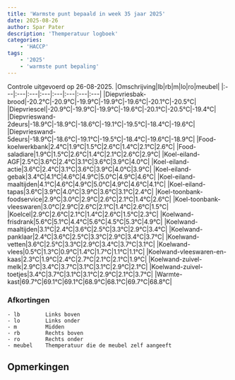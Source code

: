 ```yaml
---
title: 'Warmste punt bepaald in week 35 jaar 2025'
date: 2025-08-26
author: Spar Pater
description: 'Themperatuur logboek'
categories:
    - 'HACCP'
tags:
    - '2025'
    - 'warmste punt bepaling'
---
```

Controle uitgevoerd op 26-08-2025.
|Omschrijving|lb|rb|m|lo|ro|meubel|
|:---|:---|:---|:---|:---|:---|:---|:---|
|Diepvriesbak-brood|-20.2°C|-20.9°C|-19.9°C|-19.9°C|-19.6°C|-20.1°C|-20.5°C|
|Diepvriescel|-20.9°C|-19.9°C|-19.9°C|-19.6°C|-20.1°C|-20.5°C|-19.4°C|
|Diepvrieswand-2deurs|-18.9°C|-18.9°C|-18.6°C|-19.1°C|-19.5°C|-18.4°C|-19.6°C|
|Diepvrieswand-5deurs|-18.9°C|-18.6°C|-19.1°C|-19.5°C|-18.4°C|-19.6°C|-18.9°C|
|Food-koelwerkbank|2.4°C|1.9°C|1.5°C|2.6°C|1.4°C|2.1°C|2.6°C|
|Food-saladiare|1.9°C|1.5°C|2.6°C|1.4°C|2.1°C|2.6°C|2.9°C|
|Koel-eiland-AGF|2.5°C|3.6°C|2.4°C|3.1°C|3.6°C|3.9°C|4.0°C|
|Koel-eiland-actie|3.6°C|2.4°C|3.1°C|3.6°C|3.9°C|4.0°C|3.9°C|
|Koel-eiland-gebak|3.4°C|4.1°C|4.6°C|4.9°C|5.0°C|4.9°C|4.6°C|
|Koel-eiland-maaltijden|4.1°C|4.6°C|4.9°C|5.0°C|4.9°C|4.6°C|4.1°C|
|Koel-eiland-tapas|3.6°C|3.9°C|4.0°C|3.9°C|3.6°C|3.1°C|2.4°C|
|Koel-toonbank-foodservice|2.9°C|3.0°C|2.9°C|2.6°C|2.1°C|1.4°C|2.6°C|
|Koel-toonbank-vleeswaren|3.0°C|2.9°C|2.6°C|2.1°C|1.4°C|2.6°C|1.5°C|
|Koelcel|2.9°C|2.6°C|2.1°C|1.4°C|2.6°C|1.5°C|2.3°C|
|Koelwand-frisdrank|5.6°C|5.1°C|4.4°C|5.6°C|4.5°C|5.3°C|4.9°C|
|Koelwand-maaltijden|3.1°C|2.4°C|3.6°C|2.5°C|3.3°C|2.9°C|3.4°C|
|Koelwand-panklaar|2.4°C|3.6°C|2.5°C|3.3°C|2.9°C|3.4°C|3.7°C|
|Koelwand-vetten|3.6°C|2.5°C|3.3°C|2.9°C|3.4°C|3.7°C|3.1°C|
|Koelwand-vlees|0.5°C|1.3°C|0.9°C|1.4°C|1.7°C|1.1°C|1.1°C|
|Koelwand-vleeswaren-en-kaas|2.3°C|1.9°C|2.4°C|2.7°C|2.1°C|2.1°C|1.9°C|
|Koelwand-zuivel-melk|2.9°C|3.4°C|3.7°C|3.1°C|3.1°C|2.9°C|2.1°C|
|Koelwand-zuivel-toetjes|3.4°C|3.7°C|3.1°C|3.1°C|2.9°C|2.1°C|3.7°C|
|Warmte-kast|69.7°C|69.1°C|69.1°C|68.9°C|68.1°C|69.7°C|68.8°C|

### Afkortingen
    - lb        Links boven
    - lo        Links onder
    - m         Midden
    - rb        Rechts boven
    - ro        Rechts onder
    - meubel    Themperatuur die de meubel zelf aangeeft

## Opmerkingen


